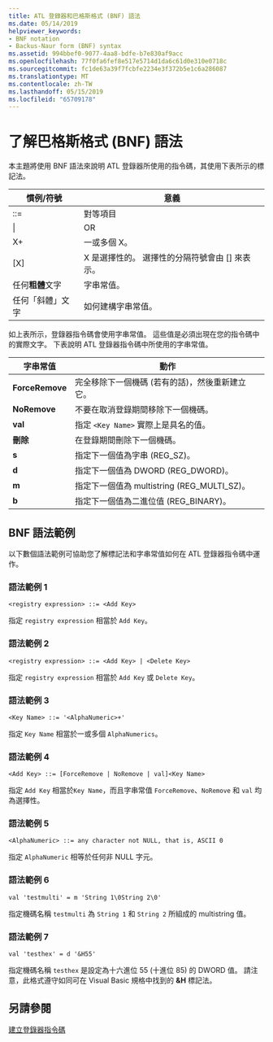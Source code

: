```yaml
---
title: ATL 登錄器和巴格斯格式 (BNF) 語法
ms.date: 05/14/2019
helpviewer_keywords:
- BNF notation
- Backus-Naur form (BNF) syntax
ms.assetid: 994bbef0-9077-4aa8-bdfe-b7e830af9acc
ms.openlocfilehash: 77f0fa6fef8e517e5714d1da6c61d0e310e0718c
ms.sourcegitcommit: fc1de63a39f7fcbfe2234e3f372b5e1c6a286087
ms.translationtype: MT
ms.contentlocale: zh-TW
ms.lasthandoff: 05/15/2019
ms.locfileid: "65709178"
---
```

# <a name="understanding-backus-naur-form-bnf-syntax"></a>了解巴格斯格式 (BNF) 語法

本主題將使用 BNF 語法來說明 ATL 登錄器所使用的指令碼，其使用下表所示的標記法。

|慣例/符號|意義|
|------------------------|-------------|
|::=|對等項目|
|&#124;|OR|
|X+|一或多個 X。|
|\[X]|X 是選擇性的。 選擇性的分隔符號會由 \[] 來表示。|
|任何**粗體**文字|字串常值。|
|任何「斜體」文字|如何建構字串常值。|

如上表所示，登錄器指令碼會使用字串常值。 這些值是必須出現在您的指令碼中的實際文字。 下表說明 ATL 登錄器指令碼中所使用的字串常值。

|字串常值|動作|
|--------------------|------------|
|**ForceRemove**|完全移除下一個機碼 (若有的話)，然後重新建立它。|
|**NoRemove**|不要在取消登錄期間移除下一個機碼。|
|**val**|指定 `<Key Name>` 實際上是具名的值。|
|**刪除**|在登錄期間刪除下一個機碼。|
|**s**|指定下一個值為字串 (REG_SZ)。|
|**d**|指定下一個值為 DWORD (REG_DWORD)。|
|**m**|指定下一個值為 multistring (REG_MULTI_SZ)。|
|**b**|指定下一個值為二進位值 (REG_BINARY)。|

## <a name="bnf-syntax-examples"></a>BNF 語法範例

以下數個語法範例可協助您了解標記法和字串常值如何在 ATL 登錄器指令碼中運作。

### <a name="syntax-example-1"></a>語法範例 1

```
<registry expression> ::= <Add Key>
```

指定 `registry expression` 相當於 `Add Key`。

### <a name="syntax-example-2"></a>語法範例 2

```
<registry expression> ::= <Add Key> | <Delete Key>
```

指定 `registry expression` 相當於 `Add Key` 或 `Delete Key`。

### <a name="syntax-example-3"></a>語法範例 3

```
<Key Name> ::= '<AlphaNumeric>+'
```

指定 `Key Name` 相當於一或多個 `AlphaNumerics`。

### <a name="syntax-example-4"></a>語法範例 4

```
<Add Key> ::= [ForceRemove | NoRemove | val]<Key Name>
```

指定 `Add Key` 相當於`Key Name`，而且字串常值 `ForceRemove`、`NoRemove` 和 `val` 均為選擇性。

### <a name="syntax-example-5"></a>語法範例 5

```
<AlphaNumeric> ::= any character not NULL, that is, ASCII 0
```

指定 `AlphaNumeric` 相等於任何非 NULL 字元。

### <a name="syntax-example-6"></a>語法範例 6

```
val 'testmulti' = m 'String 1\0String 2\0'
```

指定機碼名稱 `testmulti` 為 `String 1` 和 `String 2` 所組成的 multistring 值。

### <a name="syntax-example-7"></a>語法範例 7

```
val 'testhex' = d '&H55'
```

指定機碼名稱 `testhex` 是設定為十六進位 55 (十進位 85) 的 DWORD 值。 請注意，此格式遵守如同可在 Visual Basic 規格中找到的 **&H** 標記法。

## <a name="see-also"></a>另請參閱

[建立登錄器指令碼](../atl/creating-registrar-scripts.md)
